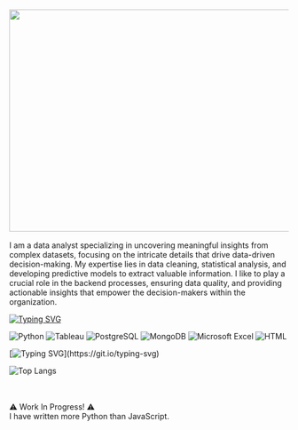 ### <img width="800" height="400" align="center" src="https://github.com/JGibs63/JGibs63/assets/119522437/fb49f718-8b1f-4fe2-b031-def57bb0ec0f">


I am a data analyst specializing in uncovering meaningful insights from complex datasets, focusing on the intricate details that drive data-driven decision-making. My expertise lies in data cleaning, statistical analysis, and developing predictive models to extract valuable information. I like to play a crucial role in the backend processes, ensuring data quality, and providing actionable insights that empower the decision-makers within the organization.

[![Typing SVG](https://readme-typing-svg.demolab.com?font=IBM+Plex+Mono&weight=500&size=30&duration=6000&pause=1000&color=F7F7F7&width=435&lines=Technology+Stack%3A)](https://git.io/typing-svg)

![Python](https://img.shields.io/badge/python-3670A0?style=for-the-badge&logo=python&logoColor=ffdd54) ![Tableau](https://img.shields.io/badge/Tableau-E97627?style=for-the-badge&logo=Tableau&logoColor=white) ![PostgreSQL](https://img.shields.io/badge/PostgreSQL-316192?style=for-the-badge&logo=postgresql&logoColor=white) ![MongoDB](https://img.shields.io/badge/MongoDB-4EA94B?style=for-the-badge&logo=mongodb&logoColor=white) ![Microsoft Excel](https://img.shields.io/badge/Microsoft_Excel-217346?style=for-the-badge&logo=microsoft-excel&logoColor=white) ![HTML](https://img.shields.io/badge/HTML-239120?style=for-the-badge&logo=html5&logoColor=white)

[![Typing SVG](https://readme-typing-svg.demolab.com?font=IBM+Plex+Mono&weight=500&size=30&duration=6000&pause=1000&color=F7F7F7&width=435&lines=And+More!)](https://git.io/typing-svg)

![Top Langs](https://github-readme-stats.vercel.app/api/top-langs/?username=JGibs63&layout=compact&hide=jupyter+notebook)

<br>
<br>
⚠️ Work In Progress! ⚠️ 
<br>
I have written more Python than JavaScript.
